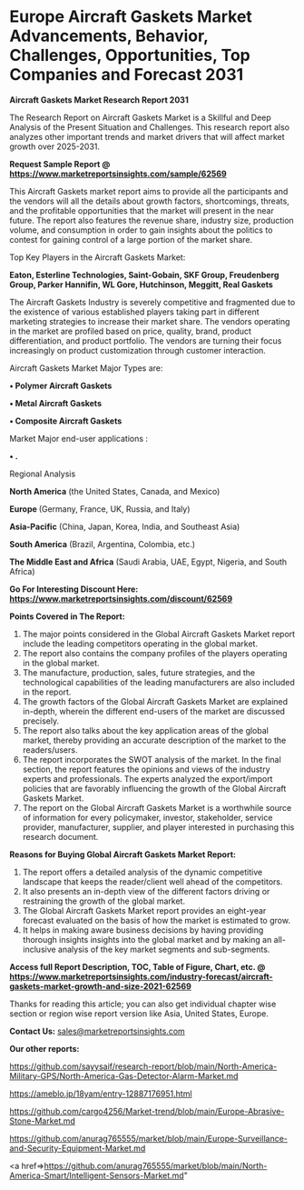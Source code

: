  # Europe Aircraft Gaskets Market Advancements, Behavior, Challenges, Opportunities, Top Companies and Forecast 2031

<strong>Aircraft Gaskets Market Research Report 2031</strong>

The Research Report on Aircraft Gaskets Market is a Skillful and Deep Analysis of the Present Situation and Challenges. This research report also analyzes other important trends and market drivers that will affect market growth over 2025-2031.

<strong>Request Sample Report @ <a href=https://www.marketreportsinsights.com/sample/62569>https://www.marketreportsinsights.com/sample/62569</a></strong>

This Aircraft Gaskets market report aims to provide all the participants and the vendors will all the details about growth factors, shortcomings, threats, and the profitable opportunities that the market will present in the near future. The report also features the revenue share, industry size, production volume, and consumption in order to gain insights about the politics to contest for gaining control of a large portion of the market share.

Top Key Players in the Aircraft Gaskets Market:

<strong>Eaton, Esterline Technologies, Saint-Gobain, SKF Group, Freudenberg Group, Parker Hannifin, WL Gore, Hutchinson, Meggitt, Real Gaskets</strong>

The Aircraft Gaskets Industry is severely competitive and fragmented due to the existence of various established players taking part in different marketing strategies to increase their market share. The vendors operating in the market are profiled based on price, quality, brand, product differentiation, and product portfolio. The vendors are turning their focus increasingly on product customization through customer interaction.

Aircraft Gaskets Market Major Types are:

<strong>• Polymer Aircraft Gaskets

• Metal Aircraft Gaskets

• Composite Aircraft Gaskets</strong>

Market Major end-user applications :

<strong>• .</strong>

Regional Analysis

</u><strong><b>North America</b></strong> (the United States, Canada, and Mexico)

<strong><b>Europe </b></strong>(Germany, France, UK, Russia, and Italy)

<strong><b>Asia-Pacific</b></strong> (China, Japan, Korea, India, and Southeast Asia)

<strong><b>South America</b></strong> (Brazil, Argentina, Colombia, etc.)

<strong><b>The Middle East and Africa</b></strong> (Saudi Arabia, UAE, Egypt, Nigeria, and South Africa)

<strong>Go For Interesting Discount Here: <a href=https://www.marketreportsinsights.com/discount/62569>https://www.marketreportsinsights.com/discount/62569</a></strong>

<strong>Points Covered in The Report:</strong>
<ol>
  <li>The major points considered in the Global Aircraft Gaskets Market report include the leading competitors operating in the global market.</li>
  <li>The report also contains the company profiles of the players operating in the global market.</li>
  <li>The manufacture, production, sales, future strategies, and the technological capabilities of the leading manufacturers are also included in the report.</li>
  <li>The growth factors of the Global Aircraft Gaskets Market are explained in-depth, wherein the different end-users of the market are discussed precisely.</li>
  <li>The report also talks about the key application areas of the global market, thereby providing an accurate description of the market to the readers/users.</li>
  <li>The report incorporates the SWOT analysis of the market. In the final section, the report features the opinions and views of the industry experts and professionals. The experts analyzed the export/import policies that are favorably influencing the growth of the Global Aircraft Gaskets Market.</li>
  <li>The report on the Global Aircraft Gaskets Market is a worthwhile source of information for every policymaker, investor, stakeholder, service provider, manufacturer, supplier, and player interested in purchasing this research document.</li>
</ol>
<strong>Reasons for Buying Global Aircraft Gaskets Market Report:</strong>

<ol>
  <li>The report offers a detailed analysis of the dynamic competitive landscape that keeps the reader/client well ahead of the competitors.</li>
  <li>It also presents an in-depth view of the different factors driving or restraining the growth of the global market.</li>
  <li>The Global Aircraft Gaskets Market report provides an eight-year forecast evaluated on the basis of how the market is estimated to grow.</li>
  <li>It helps in making aware business decisions by having providing thorough insights insights into the global market and by making an all-inclusive analysis of the key market segments and sub-segments.</li>
</ol>
<strong>Access full Report Description, TOC, Table of Figure, Chart, etc. @ <a href=https://www.marketreportsinsights.com/industry-forecast/aircraft-gaskets-market-growth-and-size-2021-62569>https://www.marketreportsinsights.com/industry-forecast/aircraft-gaskets-market-growth-and-size-2021-62569</a></strong>


Thanks for reading this article; you can also get individual chapter wise section or region wise report version like Asia, United States, Europe.

<strong>Contact Us:</strong>
sales@marketreportsinsights.com

<strong>Our other reports:</strong>

<a href=https://github.com/sayysaif/research-report/blob/main/North-America-Military-GPS/North-America-Gas-Detector-Alarm-Market.md>https://github.com/sayysaif/research-report/blob/main/North-America-Military-GPS/North-America-Gas-Detector-Alarm-Market.md</a>

<a href=https://ameblo.jp/18yam/entry-12887176951.html>https://ameblo.jp/18yam/entry-12887176951.html</a>

<a href=https://github.com/cargo4256/Market-trend/blob/main/Europe-Abrasive-Stone-Market.md>https://github.com/cargo4256/Market-trend/blob/main/Europe-Abrasive-Stone-Market.md</a>

<a href=https://github.com/anurag765555/market/blob/main/Europe-Surveillance-and-Security-Equipment-Market.md>https://github.com/anurag765555/market/blob/main/Europe-Surveillance-and-Security-Equipment-Market.md</a>

<a href=>https://github.com/anurag765555/market/blob/main/North-America-Smart/Intelligent-Sensors-Market.md</a>"
